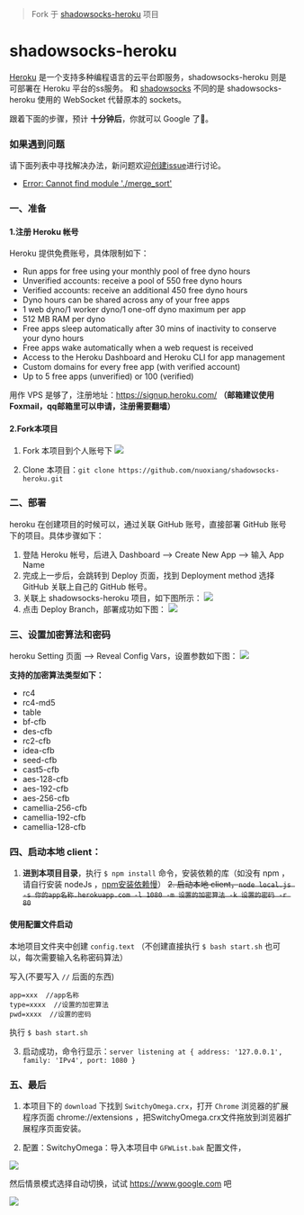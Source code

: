 > Fork 于 [shadowsocks-heroku](https://github.com/mrluanma/shadowsocks-heroku) 项目

# shadowsocks-heroku
[Heroku](https://www.heroku.com/) 是一个支持多种编程语言的云平台即服务，shadowsocks-heroku 则是可部署在 Heroku 平台的ss服务。
和 [shadowsocks](https://github.com/clowwindy/shadowsocks) 不同的是 shadowsocks-heroku 使用的 WebSocket 代替原本的 sockets。

跟着下面的步骤，预计 **十分钟后**，你就可以 Google 了👻。

### 如果遇到问题
请下面列表中寻找解决办法，新问题欢迎[创建issue](https://github.com/521xueweihan/shadowsocks-heroku/issues/new)进行讨论。
- [Error: Cannot find module './merge_sort'](https://github.com/521xueweihan/shadowsocks-heroku/issues/1)

### 一、准备
#### 1.注册 Heroku 帐号
Heroku 提供免费账号，具体限制如下：
- Run apps for free using your monthly pool of free dyno hours
- Unverified accounts: receive a pool of 550 free dyno hours
- Verified accounts: receive an additional 450 free dyno hours
- Dyno hours can be shared across any of your free apps
- 1 web dyno/1 worker dyno/1 one-off dyno maximum per app
- 512 MB RAM per dyno
- Free apps sleep automatically after 30 mins of inactivity to conserve your dyno hours
- Free apps wake automatically when a web request is received
- Access to the Heroku Dashboard and Heroku CLI for app management
- Custom domains for every free app (with verified account)
- Up to 5 free apps (unverified) or 100 (verified)

用作 VPS 是够了，注册地址：https://signup.heroku.com/ **（邮箱建议使用Foxmail，qq邮箱里可以申请，注册需要翻墙）**

#### 2.Fork本项目
1. Fork 本项目到个人账号下
![](https://github.com/nuoxiang/shadowsocks-heroku/blob/master/img/4-min.png)

2. Clone 本项目：`git clone https://github.com/nuoxiang/shadowsocks-heroku.git`

### 二、部署
heroku 在创建项目的时候可以，通过关联 GitHub 账号，直接部署 GitHub 账号下的项目。具体步骤如下：

1. 登陆 Heroku 帐号，后进入 Dashboard ——> Create New App ——> 输入 App Name
2. 完成上一步后，会跳转到 Deploy 页面，找到 Deployment method 选择 GitHub 关联上自己的 GitHub 帐号。
3. 关联上 shadowsocks-heroku 项目，如下图所示：
    ![](https://github.com/nuoxiang/shadowsocks-heroku/blob/master/img/1-min.png)
4. 点击 Deploy Branch，部署成功如下图：
    ![](https://github.com/nuoxiang/shadowsocks-heroku/blob/master/img/2-min.png)

### 三、设置加密算法和密码
heroku Setting 页面 ——> Reveal Config Vars，设置参数如下图：
![](https://github.com/nuoxiang/shadowsocks-heroku/blob/master/img/3-min.png)

**支持的加密算法类型如下：**  
- rc4
- rc4-md5
- table
- bf-cfb
- des-cfb
- rc2-cfb
- idea-cfb
- seed-cfb
- cast5-cfb
- aes-128-cfb
- aes-192-cfb
- aes-256-cfb
- camellia-256-cfb
- camellia-192-cfb
- camellia-128-cfb

### 四、启动本地 client：
1. **进到本项目目录**，执行 `$ npm install` 命令，安装依赖的库（如没有 npm ，请自行安装 nodeJs ，[npm安装依赖慢](http://www.cnblogs.com/nuoxiang/p/5491730.html)）
~~2. 启动本地 client，`node local.js -s 你的app名称.herokuapp.com -l 1080 -m 设置的加密算法 -k 设置的密码 -r 80`~~

#### 使用配置文件启动
本地项目文件夹中创建 `config.text` （不创建直接执行 `$ bash start.sh` 也可以，每次需要输入名称密码算法）

写入(不要写入 `//` 后面的东西)
```
app=xxx  //app名称
type=xxxx  //设置的加密算法
pwd=xxxx  //设置的密码
```
执行 `$ bash start.sh`	

3. 启动成功，命令行显示：`server listening at { address: '127.0.0.1', family: 'IPv4', port: 1080 }`

### 五、最后
1. 本项目下的 `download` 下找到 `SwitchyOmega.crx`，打开 `Chrome` 浏览器的扩展程序页面 chrome://extensions ，把SwitchyOmega.crx文件拖放到浏览器扩展程序页面安装。

2. 配置：SwitchyOmega：导入本项目中 `GFWList.bak` 配置文件，

![](https://github.com/nuoxiang/shadowsocks-heroku/blob/master/img/8.png)

然后情景模式选择自动切换，试试 https://www.google.com 吧

![](https://github.com/nuoxiang/shadowsocks-heroku/blob/master/img/7.png)


